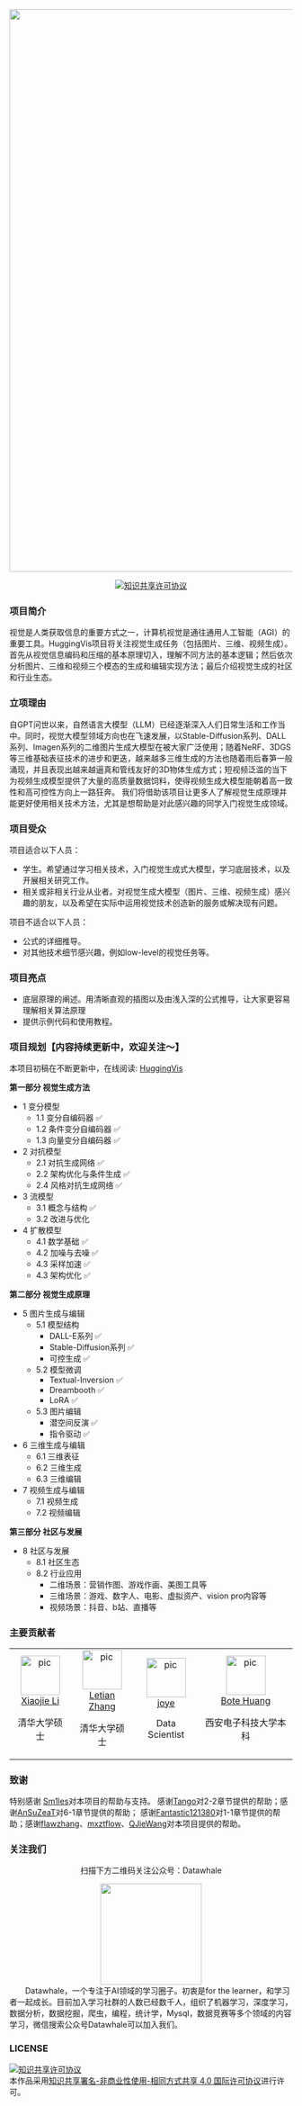 <div align="center">
<img  src="./docs/images/huggingvis.png" width="1000">
</div>

<p align="center">
    <!-- license badge -->
    <a rel="license" href="http://creativecommons.org/licenses/by-nc-sa/4.0/"><img alt="知识共享许可协议" style="border-width:0" src="https://img.shields.io/badge/license-CC%20BY--NC--SA%204.0-lightgrey" />
    </a>
</p>

### 项目简介

视觉是人类获取信息的重要方式之一，计算机视觉是通往通用人工智能（AGI）的重要工具。HuggingVis项目将关注视觉生成任务（包括图片、三维、视频生成）。首先从视觉信息编码和压缩的基本原理切入，理解不同方法的基本逻辑；然后依次分析图片、三维和视频三个模态的生成和编辑实现方法；最后介绍视觉生成的社区和行业生态。

### 立项理由

自GPT问世以来，自然语言大模型（LLM）已经逐渐深入人们日常生活和工作当中。同时，视觉大模型领域方向也在飞速发展，以Stable-Diffusion系列、DALL系列、Imagen系列的二维图片生成大模型在被大家广泛使用；随着NeRF、3DGS等三维基础表征技术的进步和更迭，越来越多三维生成的方法也随着雨后春笋一般涌现，并且表现出越来越逼真和管线友好的3D物体生成方式；短视频泛滥的当下为视频生成模型提供了大量的高质量数据饲料，使得视频生成大模型能朝着高一致性和高可控性方向上一路狂奔。 我们将借助该项目让更多人了解视觉生成原理并能更好使用相关技术方法，尤其是想帮助是对此感兴趣的同学入门视觉生成领域。

### 项目受众

项目适合以下人员：

- 学生。希望通过学习相关技术，入门视觉生成式大模型，学习底层技术，以及开展相关研究工作。
- 相关或非相关行业从业者。对视觉生成大模型（图片、三维、视频生成）感兴趣的朋友，以及希望在实际中运用视觉技术创造新的服务或解决现有问题。

项目不适合以下人员：

- 公式的详细推导。
- 对其他技术细节感兴趣，例如low-level的视觉任务等。

### 项目亮点

- 底层原理的阐述。用清晰直观的插图以及由浅入深的公式推导，让大家更容易理解相关算法原理
- 提供示例代码和使用教程。

### 项目规划【内容持续更新中，欢迎关注～】

本项目初稿在不断更新中，在线阅读: [HuggingVis](https://datawhalechina.github.io/hugging-vis/)

**第一部分 视觉生成方法**

- 1 变分模型
  - 1.1 变分自编码器 ✅
  - 1.2 条件变分自编码器 ✅
  - 1.3 向量变分自编码器 ✅
- 2 对抗模型
  - 2.1 对抗生成网络 ✅
  - 2.2 架构优化与条件生成 ✅
  - 2.4 风格对抗生成网络 ✅
- 3 流模型
  - 3.1 概念与结构 ✅
  - 3.2 改进与优化 
- 4 扩散模型
  - 4.1 数学基础 ✅
  - 4.2 加噪与去噪 ✅
  - 4.3 采样加速 ✅
  - 4.3 架构优化 ✅

**第二部分 视觉生成原理**

- 5 图片生成与编辑
  - 5.1 模型结构
    - DALL-E系列  ✅
    - Stable-Diffusion系列 ✅
    - 可控生成 ✅
  - 5.2 模型微调
    - Textual-Inversion ✅
    - Dreambooth ✅
    - LoRA ✅
  - 5.3 图片编辑
    - 潜空间反演 ✅
    - 指令驱动 ✅
- 6 三维生成与编辑
  - 6.1 三维表征
  - 6.2 三维生成
  - 6.3 三维编辑
- 7 视频生成与编辑
  - 7.1 视频生成
  - 7.2 视频编辑

**第三部分 社区与发展**

- 8 社区与发展
  - 8.1 社区生态
  - 8.2 行业应用
    - 二维场景：营销作图、游戏作画、美图工具等
    - 三维场景：游戏、数字人、电影、虚拟资产、vision pro内容等
    - 视频场景：抖音、b站、直播等

### 主要贡献者

<table border="0" >
  <tbody>
    <tr align="center" >
      <td>
         <a href="https://github.com/xjli360"><img width="70" height="70" src="https://github.com/xjli360.png?s=40" alt="pic"></a><br>
         <a href="https://github.com/xjli360">Xiaojie Li</a> 
         <p>清华大学硕士</p>
      </td>
      <td>
         <a href="https://github.com/guanidine"><img width="70" height="70" src="https://github.com/guanidine.png?s=40" alt="pic"></a><br>
         <a href="https://github.com/guanidine">Letian Zhang</a>
         <p>清华大学硕士</p>
      </td>
      <td>
         <a href="https://github.com/joyenjoye"><img width="70" height="70" src="https://github.com/joyenjoye.png?s=40" alt="pic"></a><br>
         <a href="https://github.com/joyenjoye">joye</a> 
        <p>Data Scientist</p>
      </td>
      <td>
         <a href="https://github.com/KashiwaByte"><img width="70" height="70" src="https://github.com/KashiwaByte.png?s=40" alt="pic"></a><br>
         <a href="https://github.com/KashiwaByte">Bote Huang</a>
         <p>西安电子科技大学本科</p>
      </td>
    </tr>
  </tbody>
</table>

### 致谢

特别感谢 [Sm1les](https://github.com/Sm1les)对本项目的帮助与支持。
感谢[Tango](https://github.com/it-worker-club)对2-2章节提供的帮助；感谢[AnSuZeaT](https://github.com/AnSuZeaT)对6-1章节提供的帮助；
感谢[Fantastic121380](https://github.com/Fantastic121380)对1-1章节提供的帮助；感谢[flawzhang](https://github.com/flawzhang)、[mxztflow](https://github.com/mxztflow)、[QJieWang](https://github.com/QJieWang)对本项目提供的帮助。

### 关注我们

<div align=center>
<p>扫描下方二维码关注公众号：Datawhale</p>
<img src="docs/images/qrcode.jpeg" width = "180" height = "180">
</div>
  Datawhale，一个专注于AI领域的学习圈子。初衷是for the learner，和学习者一起成长。目前加入学习社群的人数已经数千人，组织了机器学习，深度学习，数据分析，数据挖掘，爬虫，编程，统计学，Mysql，数据竞赛等多个领域的内容学习，微信搜索公众号Datawhale可以加入我们。

### LICENSE

<a rel="license" href="http://creativecommons.org/licenses/by-nc-sa/4.0/"><img alt="知识共享许可协议" style="border-width:0" src="https://img.shields.io/badge/license-CC%20BY--NC--SA%204.0-lightgrey" /></a><br />本作品采用<a rel="license" href="http://creativecommons.org/licenses/by-nc-sa/4.0/">知识共享署名-非商业性使用-相同方式共享 4.0 国际许可协议</a>进行许可。
